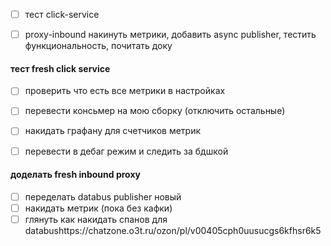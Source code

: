 - [ ] тест click-service
- [ ] proxy-inbound накинуть метрики, добавить async publisher, тестить функциональность, почитать доку


#### тест fresh click service
- [ ] проверить что есть все метрики в настройках
- [ ] перевести консьмер на мою сборку (отключить остальные)
- [ ] накидать графану для счетчиков метрик
- [ ] перевести в дебаг режим и следить за бдшкой


#### доделать fresh inbound proxy
- [ ] переделать databus publisher новый
- [ ] накидать метрик (пока без кафки)
- [ ] глянуть как накидать спанов для databushttps://chatzone.o3t.ru/ozon/pl/v00405cph0uusucgs6kfhsr6k5
